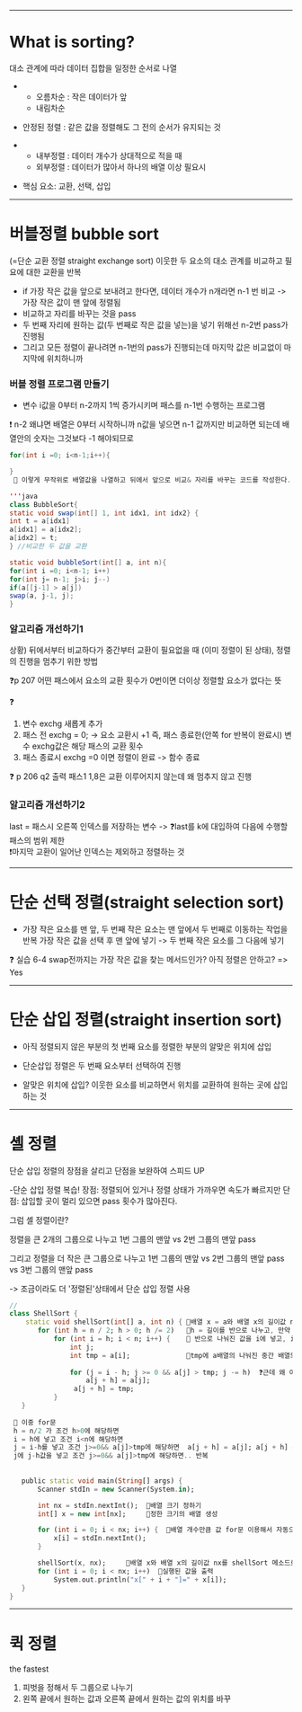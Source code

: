 ___
# What is sorting? 
대소 관계에 따라 데이터 집합을 일정한 순서로 나열

* - 오름차순 : 작은 데이터가 앞
  - 내림차순

*  안정된 정렬 : 같은 값을 정렬해도 그 전의 순서가 유지되는 것

* - 내부정렬 : 데이터 개수가 상대적으로 적을 때
  - 외부정렬 : 데이터가 많아서 하나의 배열 이상 필요시

* 핵심 요소: 교환, 선택, 삽입

___
# 버블정렬 bubble sort 
(=단순 교환 정렬 straight exchange sort) 이웃한 두 요소의 대소 관계를 비교하고 필요에 대한 교환을 반복

* if 가장 작은 값을 앞으로 보내려고 한다면, 데이터 개수가 n개라면 n-1 번 비교 -> 가장 작은 값이 맨 앞에 정렬됨
* 비교하고 자리를 바꾸는 것을 pass
* 두 번째 자리에 원하는 값(두 번째로 작은 값을 넣는)을 넣기 위해선 n-2번 pass가 진행됨
* 그리고 모든 정렬이 끝나려면 n-1번의 pass가 진행되는데 마지막 값은 비교없이 마지막에 위치하니까

### 버블 정렬 프로그램 만들기
* 변수 i값을 0부터 n-2까지 1씩 증가시키며 패스를 n-1번 수행하는 프로그램

❗ n-2 왜냐면 배열은 0부터 시작하니까 n값을 넣으면 n-1 값까지만 비교하면 되는데 배열안의 숫자는 그것보다 -1 해야되므로

```java
for(int i =0; i<n-1;i++){

}
 📍 이렇게 무작위로 배열값을 나열하고 뒤에서 앞으로 비교& 자리를 바꾸는 코드를 작성한다.

'''java
class BubbleSort{
static void swap(int[] 1, int idx1, int idx2} {
int t = a[idx1]
a[idx1] = a[idx2];
a[idx2] = t;
} //비교한 두 값을 교환

static void bubbleSort(int[] a, int n){
for(int i =0; i<n-1; i++)
for(int j= n-1; j>i; j--)
if(a[[j-1] > a[j])
swap(a, j-1, j);
}
```

### 알고리즘 개선하기1

상황) 뒤에서부터 비교하다가 중간부터 교환이 필요없을 때 (이미 정렬이 된 상태), 정렬의 진행을 멈추기 위한 방법

❓p 207 어떤 패스에서 요소의 교환 횟수가 0번이면 더이상 정렬할 요소가 없다는 뜻

❓  
1. 변수 exchg 새롭게 추가  
2. 패스 전  exchg = 0; -> 요소 교환시 +1 즉, 패스 종료한(안쪽 for 반복이 완료시) 변수 exchg값은 해당 패스의 교환 횟수  
3. 패스 종료시 exchg =0 이면 정렬이 완료 -> 함수 종료  

❓ p 206 q2 출력 패스1 1,8은 교환 이루어지지 않는데 왜 멈추지 않고 진행

### 알고리즘 개선하기2  
last = 패스시 오른쪽 인덱스를 저장하는 변수 -> ❓last를 k에 대입하여 다음에 수행할 패스의 범위 제한  
❗마지막 교환이 일어난 인덱스는 제외하고 정렬하는 것
___
# 단순 선택 정렬(straight selection sort) 
* 가장 작은 요소를 맨 앞, 두 번째 작은 요소는 맨 앞에서 두 번째로 이동하는 작업을 반복
가장 작은 값을 선택 후 맨 앞에 넣기 -> 두 번째 작은 요소를 그 다음에 넣기

❓ 실습 6-4 swap전까지는 가장 작은 값을 찾는 메서드인가? 아직 정렬은 안하고? => Yes
___
# 단순 삽입 정렬(straight insertion sort) 
* 아직 정렬되지 않은 부분의 첫 번째 요소를 정렬한 부분의 알맞은 위치에 삽입

* 단순삽입 정렬은 두 번째 요소부터 선택하여 진행

* 알맞은 위치에 삽입? 이웃한 요소를 비교하면서 위치를 교환하여 원하는 곳에 삽입하는 것

___
# 셸 정렬
단순 삽입 정렬의 장점을 살리고 단점을 보완하여 스피드 UP

 -단순 삽입 정렬 복습!
 장점: 정렬되어 있거나 정렬 상태가 가까우면 속도가 빠르지만
 단점: 삽입할 곳이 멀리 있으면 pass 횟수가 많아진다.
 
 그럼 셸 정렬이란?
 
 정렬을 큰 2개의 그룹으로 나누고
 1번 그룹의 맨앞 vs 2번 그룹의 맨앞 pass
 
 그리고 정렬을 더 작은 큰 그룹으로 나누고
 1번 그룹의 맨앞 vs 2번 그룹의 맨앞 pass vs 3번 그룹의 맨앞 pass
 
 -> 조금이라도 더 '정렬된'상태에서 단순 삽입 정렬 사용
 
 ```dart
 // 
 class ShellSort {
     static void shellSort(int[] a, int n) { 📍배열 x = a와 배열 x의 길이값 nx = n를 shellSort 메소드로 실행
        for (int h = n / 2; h > 0; h /= 2)   📍h = 길이를 반으로 나누고, 만약 반으로 나눈 값이 0보다 크면
            for (int i = h; i < n; i++) {    📍 반으로 나눠진 값을 i에 넣고, i값이 n보다 작으면
                int j;                   
                int tmp = a[i];              📍tmp에 a배열의 나눠진 중간 배열의 값을 넣고
                
                for (j = i - h; j >= 0 && a[j] > tmp; j -= h)  ❓근데 왜 여기서 j값을 넣어주지? int j = i로 하면 안되나?  
                    a[j + h] = a[j];
                 a[j + h] = tmp;
            }
    }
    
  📢 이중 for문
  h = n/2 가 조건 h>0에 해당하면
  i = h에 넣고 조건 i<n에 해당하면
  j = i-h를 넣고 조건 j>=0&& a[j]>tmp에 해당하면  a[j + h] = a[j]; a[j + h] = tmp; 실행하고
  j에 j-h값을 넣고 조건 j>=0&& a[j]>tmp에 해당하면.. 반복
  
  
    public static void main(String[] args) {
        Scanner stdIn = new Scanner(System.in);

        int nx = stdIn.nextInt();  📍배열 크기 정하기
        int[] x = new int[nx];     📍정한 크기의 배열 생성

        for (int i = 0; i < nx; i++) {  📍배열 개수만큼 값 for문 이용해서 자동으로 받아오기
            x[i] = stdIn.nextInt();
        }

        shellSort(x, nx);     📍배열 x와 배열 x의 길이값 nx를 shellSort 메소드로 실행      
        for (int i = 0; i < nx; i++)  📍실행된 값을 출력
            System.out.println("x[" + i + "]=" + x[i]);
    }
}

 
 ```
 ___
# 퀵 정렬 
the fastest

1. 피벗을 정해서 두 그룹으로 나누기
2. 왼쪽 끝에서 원하는 값과 오른쪽 끝에서 원하는 값의 위치를 바꾸
 
